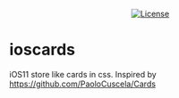 <p align="center">
    <a href="https://github.com/ebertmi/ioscards/blob/master/LICENSE">
        <img src="https://img.shields.io/github/license/ebertmi/ioscards.svg"
            alt="License"></a>
</p>

# ioscards
iOS11 store like cards in css. Inspired by https://github.com/PaoloCuscela/Cards
